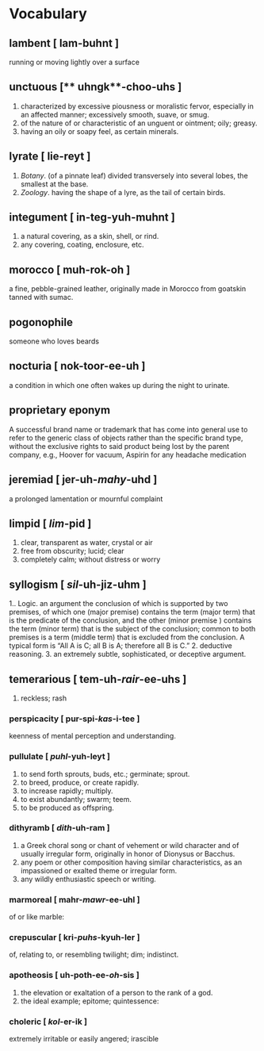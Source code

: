 # Vocabulary

## lambent [ **lam**-buhnt ]
running or moving lightly over a surface

## unctuous [** uhngk**-choo-uhs ]
1. characterized by excessive piousness or moralistic fervor, especially in an affected manner; excessively smooth, suave, or smug.
2. of the nature of or characteristic of an unguent or ointment; oily; greasy.
3. having an oily or soapy feel, as certain minerals.

## lyrate [ **lie**-reyt ]
1. *Botany*. (of a pinnate leaf) divided transversely into several lobes, the smallest at the base.
2. *Zoology*. having the shape of a lyre, as the tail of certain birds.

## integument [ in-**teg**-yuh-muhnt ]
1. a natural covering, as a skin, shell, or rind.
2. any covering, coating, enclosure, etc.

## morocco [ muh-**rok**-oh ]
a fine, pebble-grained leather, originally made in Morocco from goatskin tanned with sumac.

## pogonophile
someone who loves beards

## nocturia [ nok-**toor**-ee-uh ]
a condition in which one often wakes up during the night to urinate.

## proprietary eponym
A successful brand name or trademark that has come into general use to refer to the generic class of objects rather than the specific brand type, without the exclusive rights to said product being lost by the parent company, e.g., Hoover for vacuum, Aspirin for any headache medication

## jeremiad [ jer-uh-*mahy*-uhd ]
a prolonged lamentation or mournful complaint

## limpid [ *lim*-pid ]
1. clear, transparent as water, crystal or air
2. free from obscurity; lucid; clear
3. completely calm; without distress or worry

## syllogism [ *sil*-uh-jiz-uhm ]
1.. Logic. an argument the conclusion of which is supported by two premises, of which one (major premise) contains the term (major term) that is the predicate of the conclusion, and the other (minor premise ) contains the term (minor term) that is the subject of the conclusion; common to both premises is a term (middle term) that is excluded from the conclusion. A typical form is “All A is C; all B is A; therefore all B is C.”
2. deductive reasoning.
3. an extremely subtle, sophisticated, or deceptive argument.

## temerarious [ tem-uh-*rair*-ee-uhs ]
1. reckless; rash

### perspicacity [ pur-spi-*kas*-i-tee ]
keenness of mental perception and understanding.

### pullulate [ *puhl*-yuh-leyt ]
1. to send forth sprouts, buds, etc.; germinate; sprout.
2. to breed, produce, or create rapidly.
3. to increase rapidly; multiply.
4. to exist abundantly; swarm; teem.
5. to be produced as offspring.

### dithyramb [ *dith*-uh-ram ]
1. a Greek choral song or chant of vehement or wild character and of usually irregular form, originally in honor of Dionysus or Bacchus.
2. any poem or other composition having similar characteristics, as an impassioned or exalted theme or irregular form.
3. any wildly enthusiastic speech or writing.

### marmoreal [ mahr-*mawr*-ee-uhl ]
of or like marble:

### crepuscular [ kri-*puhs*-kyuh-ler ]
of, relating to, or resembling twilight; dim; indistinct.

### apotheosis [ uh-poth-ee-*oh*-sis ]
1. the elevation or exaltation of a person to the rank of a god.
2. the ideal example; epitome; quintessence:

### choleric [ *kol*-er-ik ]
extremely irritable or easily angered; irascible